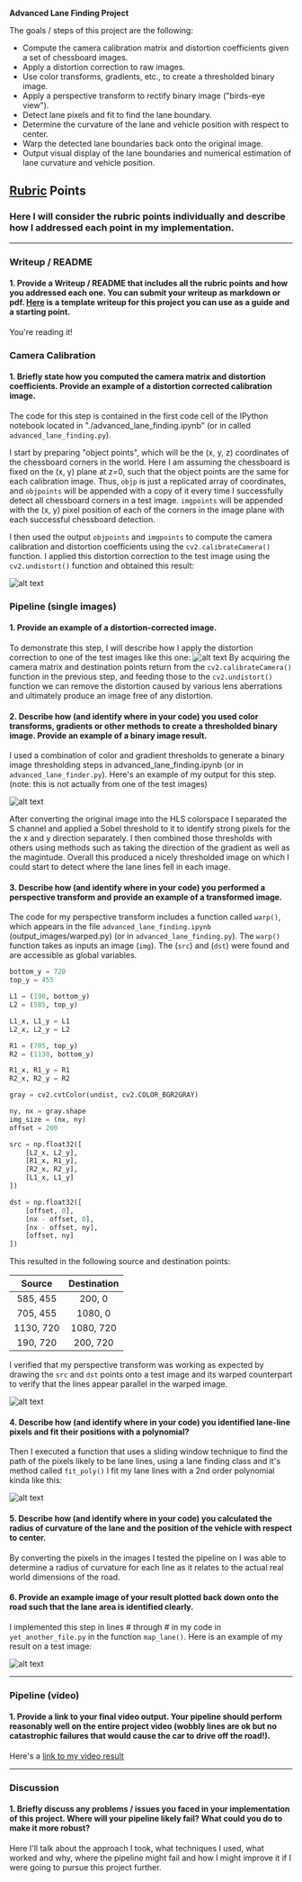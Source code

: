 **Advanced Lane Finding Project**

The goals / steps of this project are the following:

- Compute the camera calibration matrix and distortion coefficients given a set of chessboard images.
- Apply a distortion correction to raw images.
- Use color transforms, gradients, etc., to create a thresholded binary image.
- Apply a perspective transform to rectify binary image ("birds-eye view").
- Detect lane pixels and fit to find the lane boundary.
- Determine the curvature of the lane and vehicle position with respect to center.
- Warp the detected lane boundaries back onto the original image.
- Output visual display of the lane boundaries and numerical estimation of lane curvature and vehicle position.

[//]: # 'Image References'
[image1]: ./output_images/undistorted7.jpg 'Undistorted'
[image2]: ./test_images/test1.jpg 'Road Transformed'
[image3]: ./output_images/binary.jpg 'Binary Example'
[image4]: ./output_images/fit_verification.png 'Warp Example'
[image5]: ./output_images/sliding_windows_plot.jpg 'Fit Visual'
[image6]: ./output_images/lane_on_road.jpg 'Output'
[video1]: ./project_video.mp4 'Video'

## [Rubric](https://review.udacity.com/#!/rubrics/571/view) Points

### Here I will consider the rubric points individually and describe how I addressed each point in my implementation.

---

### Writeup / README

#### 1. Provide a Writeup / README that includes all the rubric points and how you addressed each one. You can submit your writeup as markdown or pdf. [Here](https://github.com/udacity/CarND-Advanced-Lane-Lines/blob/master/writeup_template.md) is a template writeup for this project you can use as a guide and a starting point.

You're reading it!

### Camera Calibration

#### 1. Briefly state how you computed the camera matrix and distortion coefficients. Provide an example of a distortion corrected calibration image.

The code for this step is contained in the first code cell of the IPython notebook located in "./advanced_lane_finding.ipynb" (or in called `advanced_lane_finding.py`).

I start by preparing "object points", which will be the (x, y, z) coordinates of the chessboard corners in the world. Here I am assuming the chessboard is fixed on the (x, y) plane at z=0, such that the object points are the same for each calibration image. Thus, `objp` is just a replicated array of coordinates, and `objpoints` will be appended with a copy of it every time I successfully detect all chessboard corners in a test image. `imgpoints` will be appended with the (x, y) pixel position of each of the corners in the image plane with each successful chessboard detection.

I then used the output `objpoints` and `imgpoints` to compute the camera calibration and distortion coefficients using the `cv2.calibrateCamera()` function. I applied this distortion correction to the test image using the `cv2.undistort()` function and obtained this result:

![alt text][image1]

### Pipeline (single images)

#### 1. Provide an example of a distortion-corrected image.

To demonstrate this step, I will describe how I apply the distortion correction to one of the test images like this one:
![alt text][image2]
By acquiring the camera matrix and destination points return from the `cv2.calibrateCamera()` function in the previous step, and feeding those to the `cv2.undistort()` function we can remove the distortion caused by various lens aberrations and ultimately produce an image free of any distortion.

#### 2. Describe how (and identify where in your code) you used color transforms, gradients or other methods to create a thresholded binary image. Provide an example of a binary image result.

I used a combination of color and gradient thresholds to generate a binary image thresholding steps in advanced_lane_finding.ipynb (or in `advanced_lane_finder.py`). Here's an example of my output for this step. (note: this is not actually from one of the test images)

![alt text][image3]

After converting the original image into the HLS colorspace I separated the S channel and applied a Sobel threshold to it to identify strong pixels for the the x and y direction separately. I then combined those thresholds with others using methods such as taking the direction of the gradient as well as the magintude. Overall this produced a nicely thresholded image on which I could start to detect where the lane lines fell in each image.

#### 3. Describe how (and identify where in your code) you performed a perspective transform and provide an example of a transformed image.

The code for my perspective transform includes a function called `warp()`, which appears in the file `advanced_lane_finding.ipynb` (output_images/warped.py) (or in `advanced_lane_finding.py`). The `warp()` function takes as inputs an image (`img`). The (`src`) and (`dst`) were found and are accessible as global variables.

```python
bottom_y = 720
top_y = 455

L1 = (190, bottom_y)
L2 = (585, top_y)

L1_x, L1_y = L1
L2_x, L2_y = L2

R1 = (705, top_y)
R2 = (1130, bottom_y)

R1_x, R1_y = R1
R2_x, R2_y = R2

gray = cv2.cvtColor(undist, cv2.COLOR_BGR2GRAY)

ny, nx = gray.shape
img_size = (nx, ny)
offset = 200

src = np.float32([
    [L2_x, L2_y],
    [R1_x, R1_y],
    [R2_x, R2_y],
    [L1_x, L1_y]
])

dst = np.float32([
    [offset, 0],
    [nx - offset, 0],
    [nx - offset, ny],
    [offset, ny]
])
```

This resulted in the following source and destination points:

|  Source   | Destination |
| :-------: | :---------: |
| 585, 455  |   200, 0    |
| 705, 455  |   1080, 0   |
| 1130, 720 |  1080, 720  |
| 190, 720  |  200, 720   |

I verified that my perspective transform was working as expected by drawing the `src` and `dst` points onto a test image and its warped counterpart to verify that the lines appear parallel in the warped image.

![alt text][image4]

#### 4. Describe how (and identify where in your code) you identified lane-line pixels and fit their positions with a polynomial?

Then I executed a function that uses a sliding window technique to find the path of the pixels likely to be lane lines, using a lane finding class and it's method called `fit_poly()` I fit my lane lines with a 2nd order polynomial kinda like this:

![alt text][image5]

#### 5. Describe how (and identify where in your code) you calculated the radius of curvature of the lane and the position of the vehicle with respect to center.

By converting the pixels in the images I tested the pipeline on I was able to determine a radius of curvature for each line as it relates to the actual real world dimensions of the road.

#### 6. Provide an example image of your result plotted back down onto the road such that the lane area is identified clearly.

I implemented this step in lines # through # in my code in `yet_another_file.py` in the function `map_lane()`. Here is an example of my result on a test image:

![alt text][image6]

---

### Pipeline (video)

#### 1. Provide a link to your final video output. Your pipeline should perform reasonably well on the entire project video (wobbly lines are ok but no catastrophic failures that would cause the car to drive off the road!).

Here's a [link to my video result](./project_video.mp4)

---

### Discussion

#### 1. Briefly discuss any problems / issues you faced in your implementation of this project. Where will your pipeline likely fail? What could you do to make it more robust?

Here I'll talk about the approach I took, what techniques I used, what worked and why, where the pipeline might fail and how I might improve it if I were going to pursue this project further.
